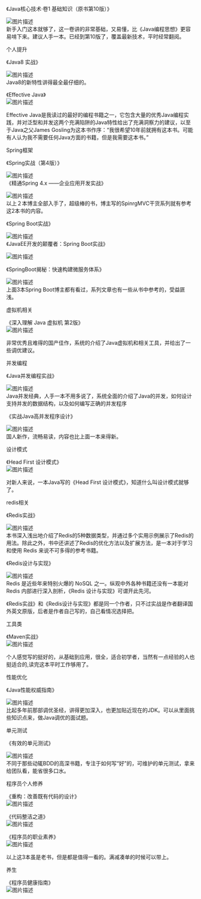 《Java核心技术·卷1 基础知识（原书第10版）》

![](http://upload-images.jianshu.io/upload_images/5275417-7795143eaf15e700.jpg?imageMogr2/auto-orient/strip%7CimageView2/2/w/1240 "图片描述")  
新手入门这本就够了，这一卷讲的非常基础，又易懂，比《Java编程思想》更容易啃下来。建议人手一本。已经到第10版了，覆盖最新技术，平时经常翻阅。

个人提升

《Java8 实战》

![](http://upload-images.jianshu.io/upload_images/5275417-07a583b011269a6d.jpg?imageMogr2/auto-orient/strip%7CimageView2/2/w/1240 "图片描述")  
Java8的新特性讲得最全最仔细的。

《Effective Java》   
![](http://upload-images.jianshu.io/upload_images/5275417-6a25cfd200a25df8.jpg?imageMogr2/auto-orient/strip%7CimageView2/2/w/1240 "图片描述")

Effective Java是我读过的最好的编程书籍之一，它包含大量的优秀Java编程实践，并对泛型和并发这两个充满陷阱的Java特性给出了充满洞察力的建议，以至于Java之父James Gosling为这本书作序：“我很希望10年前就拥有这本书。可能有人认为我不需要任何Java方面的书籍，但是我需要这本书。”

Spring框架

《Spring实战（第4版）》

![](http://upload-images.jianshu.io/upload_images/5275417-027545fa1d718fd6.jpg?imageMogr2/auto-orient/strip%7CimageView2/2/w/1240 "图片描述")  
《精通Spring 4.x ――企业应用开发实战》

![](http://upload-images.jianshu.io/upload_images/5275417-838fb334afc475fc.jpg?imageMogr2/auto-orient/strip%7CimageView2/2/w/1240 "图片描述")  
以上２本博主全部入手了，超级棒的书，博主写的SpinrgMVC干货系列就有参考这2本书的内容。

《Spring Boot实战》

![](http://upload-images.jianshu.io/upload_images/5275417-b63e360bedad3b1e.jpg?imageMogr2/auto-orient/strip%7CimageView2/2/w/1240 "图片描述")  
《JavaEE开发的颠覆者：Spring Boot实战》

![](http://upload-images.jianshu.io/upload_images/5275417-20b293729db67973.jpg?imageMogr2/auto-orient/strip%7CimageView2/2/w/1240 "图片描述")

《SpringBoot揭秘：快速构建微服务体系》

![](http://upload-images.jianshu.io/upload_images/5275417-2cb36421ff1e0c87.jpg?imageMogr2/auto-orient/strip%7CimageView2/2/w/1240 "图片描述")  
上面3本Spring Boot博主都有看过，系列文章也有一些从书中参考的，受益匪浅。

虚拟机相关

《深入理解 Java 虚拟机 第2版》   
![](http://upload-images.jianshu.io/upload_images/5275417-231653ec1c34fdf1.jpg?imageMogr2/auto-orient/strip%7CimageView2/2/w/1240 "图片描述")

非常优秀且难得的国产佳作，系统的介绍了Java虚拟机和相关工具，并给出了一些调优建议。

并发编程

《Java并发编程实战》

![](http://upload-images.jianshu.io/upload_images/5275417-833c04f6aa24e093.jpg?imageMogr2/auto-orient/strip%7CimageView2/2/w/1240 "图片描述")  
Java并发经典，人手一本不用多说了，系统全面的介绍了Java的并发，如何设计支持并发的数据结构，以及如何编写正确的并发程序

《实战Java高并发程序设计》

![](http://upload-images.jianshu.io/upload_images/5275417-724d68a130fa55e2.jpg?imageMogr2/auto-orient/strip%7CimageView2/2/w/1240 "图片描述")  
国人新作，流畅易读，内容也比上面一本来得新。

设计模式

《Head First 设计模式》   
![](http://upload-images.jianshu.io/upload_images/5275417-8bf360b35e408d41.jpg?imageMogr2/auto-orient/strip%7CimageView2/2/w/1240 "图片描述")

对新人来说，一本Java写的《Head First 设计模式》，知道什么叫设计模式就够了。

redis相关

《Redis实战》

![](http://upload-images.jianshu.io/upload_images/5275417-d0c80d226441f0b4.jpg?imageMogr2/auto-orient/strip%7CimageView2/2/w/1240 "图片描述")  
本书深入浅出地介绍了Redis的5种数据类型，并通过多个实用示例展示了Redis的用法。除此之外，书中还讲述了Redis的优化方法以及扩展方法，是一本对于学习和使用 Redis 来说不可多得的参考书籍。

《Redis设计与实现》

![](http://upload-images.jianshu.io/upload_images/5275417-2c4a68af02ee33a2.jpg?imageMogr2/auto-orient/strip%7CimageView2/2/w/1240 "图片描述")  
Redis 是近些年来特别火爆的 NoSQL 之一。纵观中外各种书籍还没有一本能对 Redis 内部进行深入剖析，《Redis 设计与实现》可谓开此先河。

《Redis实战》和《Redis设计与实现》都是同一个作者，只不过实战是作者翻译国外英文原版，后者是作者自己写的，自己看情况选择把。

工具类

《Maven实战》   
![](http://upload-images.jianshu.io/upload_images/5275417-995bff5ffe083c75.jpg?imageMogr2/auto-orient/strip%7CimageView2/2/w/1240 "图片描述")

个人感觉写的挺好的，从基础到应用，很全，适合初学者，当然有一点经验的人也挺适合的,读完这本平时工作够用了。

性能优化

《Java性能权威指南》

![](http://upload-images.jianshu.io/upload_images/5275417-e30880ec62b4a004.jpg?imageMogr2/auto-orient/strip%7CimageView2/2/w/1240 "图片描述")  
比起多年前那部调优圣经，讲得更加深入，也更加贴近现在的JDK。可以从里面挑些知识点来，做Java调优的面试题。

单元测试

《有效的单元测试》

![](http://upload-images.jianshu.io/upload_images/5275417-f3096d5baf060ba8.jpg?imageMogr2/auto-orient/strip%7CimageView2/2/w/1240 "图片描述")  
不同于那些动辄BDD的高深书籍，专注于如何写“好”的，可维护的单元测试，拿来给团队看，能省很多口水。

程序员个人修养

《重构：改善既有代码的设计》   
![](http://upload-images.jianshu.io/upload_images/5275417-a6b1b8bccab17479.jpg?imageMogr2/auto-orient/strip%7CimageView2/2/w/1240 "图片描述")

《代码整洁之道》   
![](http://upload-images.jianshu.io/upload_images/5275417-b8ca2bcc4adc2905.jpg?imageMogr2/auto-orient/strip%7CimageView2/2/w/1240 "图片描述")

《程序员的职业素养》   
![](http://upload-images.jianshu.io/upload_images/5275417-2cc1fb7bf8f1580f.jpg?imageMogr2/auto-orient/strip%7CimageView2/2/w/1240 "图片描述")

以上这3本虽是老书，但是都是值得一看的。满减凑单的时候可以带上。

养生

《程序员健康指南》   
![](http://upload-images.jianshu.io/upload_images/5275417-e74f50e852887389.jpg?imageMogr2/auto-orient/strip%7CimageView2/2/w/1240 "图片描述")

